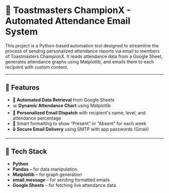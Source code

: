 # 📧 Toastmasters ChampionX - Automated Attendance Email System

This project is a Python-based automation tool designed to streamline the process of sending personalized attendance reports via email to members of Toastmasters ChampionX. It reads attendance data from a Google Sheet, generates attendance graphs using Matplotlib, and emails them to each recipient with custom content.

---

## 🚀 Features

- 🔄 **Automated Data Retrieval** from Google Sheets
- 📊 **Dynamic Attendance Chart** using Matplotlib
- 💌 **Personalized Email Dispatch** with recipient's name, level, and attendance percentage
- 🧠 Smart formatting to show “Present” or “Absent” for each week
- 🔒 **Secure Email Delivery** using SMTP with app passwords (Gmail)

---

## 🧠 Tech Stack

- **Python**
- **Pandas** – for data manipulation
- **Matplotlib** – for graph generation
- **email.message** – for sending formatted emails
- **Google Sheets** – for fetching live attendance data
